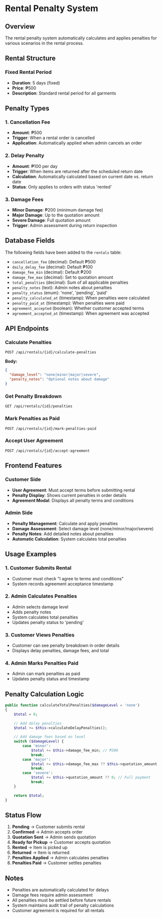 # Rental Penalty System

## Overview
The rental penalty system automatically calculates and applies penalties for various scenarios in the rental process.

## Rental Structure

### Fixed Rental Period
- **Duration**: 5 days (fixed)
- **Price**: ₱500
- **Description**: Standard rental period for all garments

## Penalty Types

### 1. Cancellation Fee
- **Amount**: ₱500
- **Trigger**: When a rental order is cancelled
- **Application**: Automatically applied when admin cancels an order

### 2. Delay Penalty
- **Amount**: ₱100 per day
- **Trigger**: When items are returned after the scheduled return date
- **Calculation**: Automatically calculated based on current date vs. return date
- **Status**: Only applies to orders with status 'rented'

### 3. Damage Fees
- **Minor Damage**: ₱200 (minimum damage fee)
- **Major Damage**: Up to the quotation amount
- **Severe Damage**: Full quotation amount
- **Trigger**: Admin assessment during return inspection

## Database Fields

The following fields have been added to the `rentals` table:

- `cancellation_fee` (decimal): Default ₱500
- `daily_delay_fee` (decimal): Default ₱100
- `damage_fee_min` (decimal): Default ₱200
- `damage_fee_max` (decimal): Set to quotation amount
- `total_penalties` (decimal): Sum of all applicable penalties
- `penalty_notes` (text): Admin notes about penalties
- `penalty_status` (enum): 'none', 'pending', 'paid'
- `penalty_calculated_at` (timestamp): When penalties were calculated
- `penalty_paid_at` (timestamp): When penalties were paid
- `agreement_accepted` (boolean): Whether customer accepted terms
- `agreement_accepted_at` (timestamp): When agreement was accepted

## API Endpoints

### Calculate Penalties
```
POST /api/rentals/{id}/calculate-penalties
```
**Body:**
```json
{
  "damage_level": "none|minor|major|severe",
  "penalty_notes": "Optional notes about damage"
}
```

### Get Penalty Breakdown
```
GET /api/rentals/{id}/penalties
```

### Mark Penalties as Paid
```
POST /api/rentals/{id}/mark-penalties-paid
```

### Accept User Agreement
```
POST /api/rentals/{id}/accept-agreement
```

## Frontend Features

### Customer Side
- **User Agreement**: Must accept terms before submitting rental
- **Penalty Display**: Shows current penalties in order details
- **Agreement Modal**: Displays all penalty terms and conditions

### Admin Side
- **Penalty Management**: Calculate and apply penalties
- **Damage Assessment**: Select damage level (none/minor/major/severe)
- **Penalty Notes**: Add detailed notes about penalties
- **Automatic Calculation**: System calculates total penalties

## Usage Examples

### 1. Customer Submits Rental
- Customer must check "I agree to terms and conditions"
- System records agreement acceptance timestamp

### 2. Admin Calculates Penalties
- Admin selects damage level
- Adds penalty notes
- System calculates total penalties
- Updates penalty status to 'pending'

### 3. Customer Views Penalties
- Customer can see penalty breakdown in order details
- Displays delay penalties, damage fees, and total

### 4. Admin Marks Penalties Paid
- Admin can mark penalties as paid
- Updates penalty status and timestamp

## Penalty Calculation Logic

```php
public function calculateTotalPenalties($damageLevel = 'none')
{
    $total = 0;
    
    // Add delay penalties
    $total += $this->calculateDelayPenalties();
    
    // Add damage fees based on level
    switch ($damageLevel) {
        case 'minor':
            $total += $this->damage_fee_min; // ₱200
            break;
        case 'major':
            $total += $this->damage_fee_max ?? $this->quotation_amount ?? 0;
            break;
        case 'severe':
            $total += $this->quotation_amount ?? 0; // Full payment
            break;
    }
    
    return $total;
}
```

## Status Flow

1. **Pending** → Customer submits rental
2. **Confirmed** → Admin accepts order
3. **Quotation Sent** → Admin sends quotation
4. **Ready for Pickup** → Customer accepts quotation
5. **Rented** → Item is picked up
6. **Returned** → Item is returned
7. **Penalties Applied** → Admin calculates penalties
8. **Penalties Paid** → Customer settles penalties

## Notes

- Penalties are automatically calculated for delays
- Damage fees require admin assessment
- All penalties must be settled before future rentals
- System maintains audit trail of penalty calculations
- Customer agreement is required for all rentals
